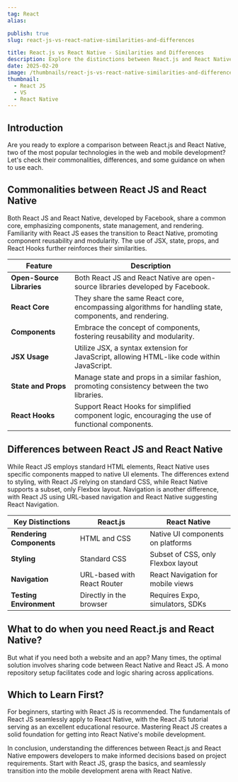 ```yaml
---
tag: React
alias:

publish: true
slug: react-js-vs-react-native-similarities-and-differences

title: React.js vs React Native - Similarities and Differences
description: Explore the distinctions between React.js and React Native, understanding their commonalities, differences, and guidance for developers. Dive into their shared core, component reusability, and divergent styling and navigation approaches. Discover strategies for code sharing between React Native and React JS, making informed decisions for web and mobile development projects.
date: 2025-02-20
image: /thumbnails/react-js-vs-react-native-similarities-and-differences.png
thumbnail:
  - React JS
  - VS
  - React Native
---
```



## Introduction

Are you ready to explore a comparison between React.js and React Native, two of the most popular technologies in the web and mobile development? Let's check their commonalities, differences, and some guidance on when to use each.

## Commonalities between React JS and React Native

Both React JS and React Native, developed by Facebook, share a common core, emphasizing components, state management, and rendering. Familiarity with React JS eases the transition to React Native, promoting component reusability and modularity. The use of JSX, state, props, and React Hooks further reinforces their similarities.


| Feature                   | Description                                                                                           |
|---------------------------|-------------------------------------------------------------------------------------------------------|
| **Open-Source Libraries** | Both React JS and React Native are open-source libraries developed by Facebook.                       |
| **React Core**            | They share the same React core, encompassing algorithms for handling state, components, and rendering. |
| **Components**            | Embrace the concept of components, fostering reusability and modularity.                               |
| **JSX Usage**             | Utilize JSX, a syntax extension for JavaScript, allowing HTML-like code within JavaScript.             |
| **State and Props**       | Manage state and props in a similar fashion, promoting consistency between the two libraries.          |
| **React Hooks**           | Support React Hooks for simplified component logic, encouraging the use of functional components.     |




## Differences between React JS and React Native

While React JS employs standard HTML elements, React Native uses specific components mapped to native UI elements. The differences extend to styling, with React JS relying on standard CSS, while React Native supports a subset, only Flexbox layout. Navigation is another difference, with React JS using URL-based navigation and React Native suggesting React Navigation.

| Key Distinctions                 | React.js                       | React Native                        |
|----------------------------------|--------------------------------|-------------------------------------|
| **Rendering Components**         | HTML and CSS                   | Native UI components on platforms  |
| **Styling**                      | Standard CSS                   | Subset of CSS, only Flexbox layout     |
| **Navigation**                   | URL-based with React Router    | React Navigation for mobile views  |
| **Testing Environment**          | Directly in the browser         | Requires Expo, simulators, SDKs    |


## What to do when you need React.js and React Native?

But what if you need both a website and an app? Many times, the optimal solution involves sharing code between React Native and React JS. A mono repository setup facilitates code and logic sharing across applications.

## Which to Learn First?

For beginners, starting with React JS is recommended. The fundamentals of React JS seamlessly apply to React Native, with the React JS tutorial serving as an excellent educational resource. Mastering React JS creates a solid foundation for getting into React Native's mobile development.

In conclusion, understanding the differences between React.js and React Native empowers developers to make informed decisions based on project requirements. Start with React JS, grasp the basics, and seamlessly transition into the mobile development arena with React Native.
